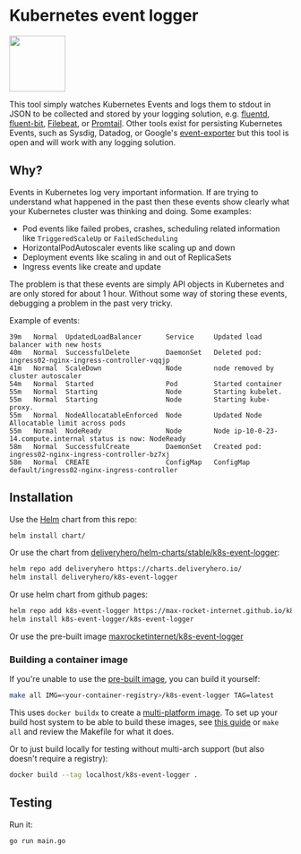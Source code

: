 # Kubernetes event logger

<img src="https://raw.githubusercontent.com/max-rocket-internet/k8s-event-logger/master/img/k8s-logo.png" width="100">

This tool simply watches Kubernetes Events and logs them to stdout in JSON to be collected and stored by your logging solution, e.g. [fluentd](https://github.com/fluent/fluentd-kubernetes-daemonset), [fluent-bit](https://fluentbit.io/), [Filebeat](https://www.elastic.co/guide/en/beats/filebeat/current/running-on-kubernetes.html), or [Promtail](https://grafana.com/docs/loki/latest/clients/promtail/). Other tools exist for persisting Kubernetes Events, such as Sysdig, Datadog, or Google's [event-exporter](https://github.com/GoogleCloudPlatform/k8s-stackdriver/tree/master/event-exporter) but this tool is open and will work with any logging solution.

## Why?

Events in Kubernetes log very important information. If are trying to understand what happened in the past then these events show clearly what your Kubernetes cluster was thinking and doing. Some examples:

- Pod events like failed probes, crashes, scheduling related information like `TriggeredScaleUp` or `FailedScheduling`
- HorizontalPodAutoscaler events like scaling up and down
- Deployment events like scaling in and out of ReplicaSets
- Ingress events like create and update

The problem is that these events are simply API objects in Kubernetes and are only stored for about 1 hour. Without some way of storing these events, debugging a problem in the past very tricky.

Example of events:

```text
39m   Normal  UpdatedLoadBalancer      Service     Updated load balancer with new hosts
40m   Normal  SuccessfulDelete         DaemonSet   Deleted pod: ingress02-nginx-ingress-controller-vqqjp
41m   Normal  ScaleDown                Node        node removed by cluster autoscaler
54m   Normal  Started                  Pod         Started container
55m   Normal  Starting                 Node        Starting kubelet.
55m   Normal  Starting                 Node        Starting kube-proxy.
55m   Normal  NodeAllocatableEnforced  Node        Updated Node Allocatable limit across pods
55m   Normal  NodeReady                Node        Node ip-10-0-23-14.compute.internal status is now: NodeReady
58m   Normal  SuccessfulCreate         DaemonSet   Created pod: ingress02-nginx-ingress-controller-bz7xj
58m   Normal  CREATE                   ConfigMap   ConfigMap default/ingress02-nginx-ingress-controller
```

## Installation

Use the [Helm](https://helm.sh/) chart from this repo:

```sh
helm install chart/
```

Or use the chart from [deliveryhero/helm-charts/stable/k8s-event-logger](https://github.com/deliveryhero/helm-charts/tree/master/stable/k8s-event-logger):

```sh
helm repo add deliveryhero https://charts.deliveryhero.io/
helm install deliveryhero/k8s-event-logger
```

Or use helm chart from github pages:

```sh
helm repo add k8s-event-logger https://max-rocket-internet.github.io/k8s-event-logger
helm install k8s-event-logger/k8s-event-logger
```

Or use the pre-built image [maxrocketinternet/k8s-event-logger][pre-built image]

### Building a container image

If you're unable to use the [pre-built image], you can build it yourself:

```sh
make all IMG=<your-container-registry>/k8s-event-logger TAG=latest
```

This uses `docker buildx` to create a [multi-platform image]. To set up your build host system to be able to build these images, see [this guide][multi-platform image] or `make all` and review the Makefile for what it does.

[multi-platform image]: https://docs.docker.com/build/building/multi-platform/
[pre-built image]: https://hub.docker.com/r/maxrocketinternet/k8s-event-logger

Or to just build locally for testing without multi-arch support (but also doesn't require a registry):

```sh
docker build --tag localhost/k8s-event-logger .
```

## Testing

Run it:

```sh
go run main.go
```
